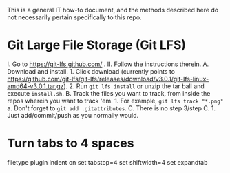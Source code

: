 This is a general IT how-to document, and the methods described here do not necessarily pertain specifically to this repo.
# Git Large File Storage (Git LFS)
I.  Go to https://git-lfs.github.com/ .
II. Follow the instructions therein.
    A. Download and install.
        1. Click download (currently points to https://github.com/git-lfs/git-lfs/releases/download/v3.0.1/git-lfs-linux-amd64-v3.0.1.tar.gz).
        2. Run `git lfs install` or unzip the tar ball and execute `install.sh`.
    B. Track the files you want to track, from inside the repos wherein you want to track 'em.
        1. For example, `git lfs track "*.png"`
            a. Don't forget to `git add .gitattributes`.
    C. There is no step 3/step C.
        1. Just add/commit/push as you normally would.
# Turn tabs to 4 spaces
filetype plugin indent on
set tabstop=4
set shiftwidth=4
set expandtab

        
